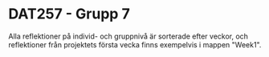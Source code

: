 # DAT257 - Grupp 7

Alla reflektioner på individ- och gruppnivå är sorterade efter veckor, och reflektioner från projektets första vecka finns exempelvis i mappen "Week1".

